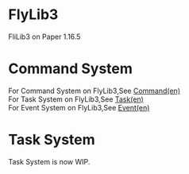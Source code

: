 # FlyLib3

FliLib3 on Paper 1.16.5<br/>

# Command System

For Command System on FlyLib3,See [Command(en)](https://github.com/TeamKun/FlyLib/blob/flylib-3/documents/en/Command.md) <br/>
For Task System on FlyLib3,See [Task(en)](https://github.com/TeamKun/FlyLib/blob/flylib-3/documents/en/Task.md) <br/>
For Event System on FlyLib3,See [Event(en)](https://github.com/TeamKun/FlyLib/blob/flylib-3/documents/en/Event.md) <br/>

# Task System

Task System is now WIP.<br/>